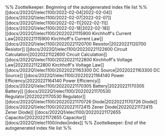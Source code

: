 %% Zoottelkeeper: Beginning of the autogenerated index file list  %%
 [[docs/2022Q1/elec1100/2022-02-04|2022-02-04]]
 [[docs/2022Q1/elec1100/2022-02-07|2022-02-07]]
 [[docs/2022Q1/elec1100/2022-02-11|2022-02-11]]
 [[docs/2022Q1/elec1100/2022-02-18|2022-02-18]]
 [[docs/2022Q1/elec1100/20220221115900 Kirchhoff's Current Law|20220221115900 Kirchhoff's Current Law]]
 [[docs/2022Q1/elec1100/20220221120700 Resistor|20220221120700 Resistor]]
 [[docs/2022Q1/elec1100/20220221122600 Circuit Calculation|20220221122600 Circuit Calculation]]
 [[docs/2022Q1/elec1100/20220221122800 Kirchhoff's Voltage Law|20220221122800 Kirchhoff's Voltage Law]]
 [[docs/2022Q1/elec1100/20220221163300 DC Source|20220221163300 DC Source]]
 [[docs/2022Q1/elec1100/20220221164140 Power Efficiency|20220221164140 Power Efficiency]]
 [[docs/2022Q1/elec1100/20220221170305 Battery|20220221170305 Battery]]
 [[docs/2022Q1/elec1100/20220221170530 Regulator|20220221170530 Regulator]]
 [[docs/2022Q1/elec1100/20220221170726 Diode|20220221170726 Diode]]
 [[docs/2022Q1/elec1100/20220221172415 Zener Diode|20220221172415 Zener Diode]]
 [[docs/2022Q1/elec1100/20220221172655 Capacitor|20220221172655 Capacitor]]
 [[docs/2022Q1/elec1100/index|index]]
%% Zoottelkeeper: End of the autogenerated index file list  %%
